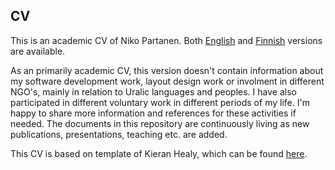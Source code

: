 ## CV

This is an academic CV of Niko Partanen. Both [English](https://github.com/nikopartanen/cv/blob/master/niko_partanen_cv.pdf) and [Finnish](https://github.com/nikopartanen/cv/blob/master/niko_partanen_cv_fin.pdf) versions are available.

As an primarily academic CV, this version doesn't contain information about my software development work, layout design work or involment in different NGO's, mainly in relation to Uralic languages and peoples. I have also participated in different voluntary work in different periods of my life. I'm happy to share more information and references for these activities if needed.  The documents in this repository are continuously living as new publications, presentations, teaching etc. are added.

This CV is based on template of Kieran Healy, which can be found [here](http://kjhealy.github.io/kjh-vita/).